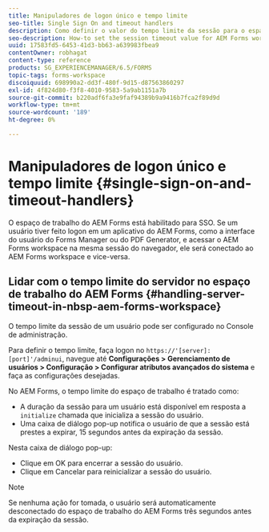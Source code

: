 ```yaml
---
title: Manipuladores de logon único e tempo limite
seo-title: Single Sign On and timeout handlers
description: Como definir o valor do tempo limite da sessão para o espaço de trabalho do AEM Forms.
seo-description: How-to set the session timeout value for AEM Forms workspace.
uuid: 17583fd5-6453-41d3-bb63-a639983fbea9
contentOwner: robhagat
content-type: reference
products: SG_EXPERIENCEMANAGER/6.5/FORMS
topic-tags: forms-workspace
discoiquuid: 698990a2-dd3f-480f-9d15-d87563860297
exl-id: 4f824d80-f3f8-4010-9583-5a9ab1151a7b
source-git-commit: b220adf6fa3e9faf94389b9a9416b7fca2f89d9d
workflow-type: tm+mt
source-wordcount: '189'
ht-degree: 0%

---
```


# Manipuladores de logon único e tempo limite {#single-sign-on-and-timeout-handlers}

O espaço de trabalho do AEM Forms está habilitado para SSO. Se um usuário tiver feito logon em um aplicativo do AEM Forms, como a interface do usuário do Forms Manager ou do PDF Generator, e acessar o AEM Forms workspace na mesma sessão do navegador, ele será conectado ao AEM Forms workspace e vice-versa.

## Lidar com o tempo limite do servidor no espaço de trabalho do AEM Forms {#handling-server-timeout-in-nbsp-aem-forms-workspace}

O tempo limite da sessão de um usuário pode ser configurado no Console de administração.

Para definir o tempo limite, faça logon no `https://'[server]:[port]'/adminui`, navegue até **Configurações > Gerenciamento de usuários > Configuração > Configurar atributos avançados do sistema** e faça as configurações desejadas.

No AEM Forms, o tempo limite do espaço de trabalho é tratado como:

* A duração da sessão para um usuário está disponível em resposta a `initialize` chamada que inicializa a sessão do usuário.
* Uma caixa de diálogo pop-up notifica o usuário de que a sessão está prestes a expirar, 15 segundos antes da expiração da sessão.

Nesta caixa de diálogo pop-up:

* Clique em OK para encerrar a sessão do usuário.
* Clique em Cancelar para reinicializar a sessão do usuário.

>[!NOTE]
>
>Se nenhuma ação for tomada, o usuário será automaticamente desconectado do espaço de trabalho do AEM Forms três segundos antes da expiração da sessão.
